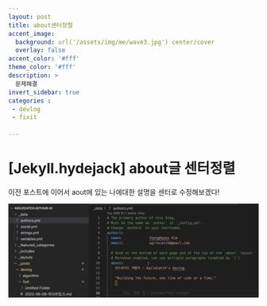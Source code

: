 ```yaml
---
layout: post
title: about센터정렬
accent_image: 
  background: url('/assets/img/me/wave3.jpg') center/cover
  overlay: false
accent_color: '#fff'
theme_color: '#fff'
description: >
  문제해결
invert_sidebar: true
categories :
 - devlog	
 - fixit

---
```


# [Jekyll.hydejack] about글 센터정렬

이전 포스트에 이어서 aout에 있는 나에대한 설명을 센터로 수정해보겠다!

![image-20230613190948774](../../../assets/img/blog/image-20230613190948774.png)